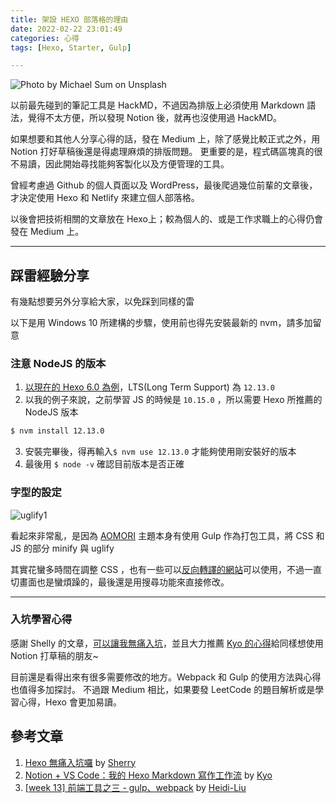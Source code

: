 ```yaml
---
title: 架設 HEXO 部落格的理由
date: 2022-02-22 23:01:49
categories: 心得
tags: [Hexo, Starter, Gulp]

---
```


![Photo by Michael Sum on Unsplash](https://i.imgur.com/gNM4kMT.jpg "Photo by Michael Sum on Unsplash")  


以前最先碰到的筆記工具是 HackMD，不過因為排版上必須使用 Markdown 語法，覺得不太方便，所以發現 Notion 後，就再也沒使用過 HackMD。

如果想要和其他人分享心得的話，發在 Medium 上，除了感覺比較正式之外，用 Notion 打好草稿後還是得處理麻煩的排版問題。
更重要的是，程式碼區塊真的很不易讀，因此開始尋找能夠客製化以及方便管理的工具。

曾經考慮過 Github 的個人頁面以及 WordPress，最後爬過幾位前輩的文章後，才決定使用 Hexo 和 Netlify 來建立個人部落格。

以後會把技術相關的文章放在 Hexo上；較為個人的、或是工作求職上的心得仍會發在 Medium 上。


---------------------------------------

## 踩雷經驗分享

有幾點想要另外分享給大家，以免踩到同樣的雷

以下是用 Windows 10 所建構的步驟，使用前也得先安裝最新的 nvm，請多加留意

### 注意 NodeJS 的版本

1. [以現在的 Hexo 6.0 為例](https://hexo.io/zh-tw/docs/#Minimum-required-Node-js-version)，LTS(Long Term Support) 為 `12.13.0`
2. 以我的例子來說，之前學習 JS 的時候是 `10.15.0` ，所以需要 Hexo 所推薦的 NodeJS 版本 
```bash 
$ nvm install 12.13.0
``` 
3. 安裝完畢後，得再輸入`$ nvm use 12.13.0` 才能夠使用剛安裝好的版本
4. 最後用 `$ node -v` 確認目前版本是否正確


### 字型的設定


![uglify1](https://i.imgur.com/tWEjwZC.jpg)

看起來非常亂，是因為 [AOMORI](https://github.com/lh1me/hexo-theme-aomori) 主題本身有使用 Gulp 作為打包工具，將 CSS 和 JS 的部分 minify 與 uglify

其實花蠻多時間在調整 CSS ，也有一些可以[反向轉譯的網站](https://www.unminified.com/)可以使用，不過一直切畫面也是蠻煩躁的，最後還是用搜尋功能來直接修改。

---

### 入坑學習心得

感謝 Shelly 的文章，[可以讓我無痛入坑](https://icaughtacode-hexo-blog.netlify.app/2021/12/01/hexo%20%E7%84%A1%E7%97%9B%E5%85%A5%E5%9D%91%E5%9B%89/)，並且大力推薦 [Kyo 的心得](https://blog.kyomind.tw/my-markdown-writing-flow/)給同樣想使用 Notion 打草稿的朋友~

目前還是看得出來有很多需要修改的地方。Webpack 和 Gulp 的使用方法與心得也值得多加探討。
不過跟 Medium 相比，如果要發 LeetCode 的題目解析或是學習心得，Hexo 會更加易讀。

## 參考文章

1. [Hexo 無痛入坑囉](https://icaughtacode-hexo-blog.netlify.app/2021/12/01/hexo%20%E7%84%A1%E7%97%9B%E5%85%A5%E5%9D%91%E5%9B%89/) by [Sherry](https://icaughtacode-hexo-blog.netlify.app/about/)
2. [Notion + VS Code：我的 Hexo Markdown 寫作工作流](https://blog.kyomind.tw/my-markdown-writing-flow/) by [Kyo](https://blog.kyomind.tw/)
3. [[week 13] 前端工具之三 - gulp、webpack](https://hackmd.io/@Heidi-Liu/note-fe201-gulp-and-webpack#uglify-%E8%88%87-minify) by [Heidi-Liu](https://hackmd.io/@Heidi-Liu)
